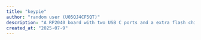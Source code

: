 ```yaml
---
title: "keypie"
author: "random user (U05QJ4CF5QT)"
description: "A RP2040 board with two USB C ports and a extra flash chip!"
created_at: "2025-07-9"
---
```

